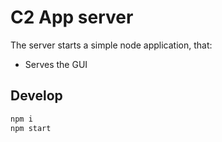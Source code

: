 # C2 App server

The server starts a simple node application, that:

- Serves the GUI

## Develop

```bash
npm i
npm start
```
